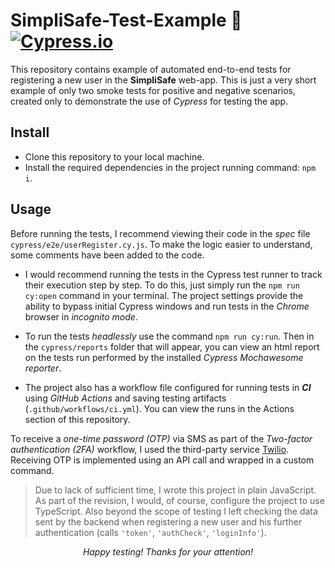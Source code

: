 # SimpliSafe-Test-Example 🚀 [![Cypress.io](https://img.shields.io/badge/tested%20with-Cypress-04C38E.svg)](https://www.cypress.io/)

This repository contains example of automated end-to-end tests for registering a new user in the **SimpliSafe** web-app. This is just a very short example of only two smoke tests for positive and negative scenarios, created only to demonstrate the use of _Cypress_ for testing the app.

## Install

- Clone this repository to your local machine.
- Install the required dependencies in the project running command: `npm i`.

## Usage

Before running the tests, I recommend viewing their code in the _spec_ file `cypress/e2e/userRegister.cy.js`. To make the logic easier to understand, some comments have been added to the code.

- I would recommend running the tests in the Cypress test runner to track their execution step by step. To do this, just simply run the `npm run cy:open` command in your terminal. The project settings provide the ability to bypass initial Cypress windows and run tests in the _Chrome_ browser in _incognito mode_.

- To run the tests _headlessly_ use the command `npm run cy:run`. Then in the `cypress/reports` folder that will appear, you can view an html report on the tests run performed by the installed _Cypress Mochawesome reporter_.

- The project also has a workflow file configured for running tests in **_CI_** using _GitHub Actions_ and saving testing artifacts (`.github/workflows/ci.yml`). You can view the runs in the Actions section of this repository.

To receive a _one-time password (OTP)_ via SMS as part of the _Two-factor authentication (2FA)_ workflow, I used the third-party service <a rel="Twilio" href="https://www.twilio.com/en-us">Twilio</a>. Receiving OTP is implemented using an API call and wrapped in a custom command.

> Due to lack of sufficient time, I wrote this project in plain JavaScript. As part of the revision, I would, of course, configure the project to use TypeScript. Also beyond the scope of testing I left checking the data sent by the backend when registering a new user and his further authentication (calls `'token'`, `'authCheck'`, `'loginInfo'`).

<div align='center'>

_Happy testing! Thanks for your attention!_

</div>
